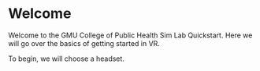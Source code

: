# Welcome

Welcome to the GMU College of Public Health Sim Lab Quickstart. Here we will go over the basics of getting started in VR.

To begin, we will choose a headset. 